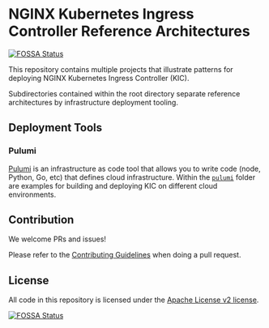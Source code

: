 # NGINX Kubernetes Ingress Controller Reference Architectures
[![FOSSA Status](https://app.fossa.com/api/projects/git%2Bgithub.com%2Fnginxinc%2Fkic-reference-architectures.svg?type=shield)](https://app.fossa.com/projects/git%2Bgithub.com%2Fnginxinc%2Fkic-reference-architectures?ref=badge_shield)


This repository contains multiple projects that illustrate patterns for
deploying NGINX Kubernetes Ingress Controller (KIC).

Subdirectories contained within the root directory separate reference
architectures by infrastructure deployment tooling.

## Deployment Tools

### Pulumi

[Pulumi](https://www.pulumi.com/) is an infrastructure as code tool that
allows you to write code (node, Python, Go, etc) that defines cloud 
infrastructure. Within the [`pulumi`](./pulumi) folder are examples for
building and deploying KIC on different cloud environments.

## Contribution

We welcome PRs and issues!

Please refer to the [Contributing Guidelines](CONTRIBUTING.md) when doing a 
pull request.  

## License

All code in this repository is licensed under the 
[Apache License v2 license](./LICENSE).

[![FOSSA Status](https://app.fossa.com/api/projects/git%2Bgithub.com%2Fnginxinc%2Fkic-reference-architectures.svg?type=large)](https://app.fossa.com/projects/git%2Bgithub.com%2Fnginxinc%2Fkic-reference-architectures?ref=badge_large)